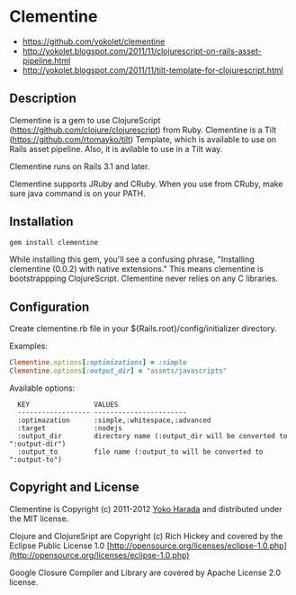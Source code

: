 Clementine
====

* https://github.com/yokolet/clementine
* http://yokolet.blogspot.com/2011/11/clojurescript-on-rails-asset-pipeline.html
* http://yokolet.blogspot.com/2011/11/tilt-template-for-clojurescript.html

Description
-----------

Clementine is a gem to use ClojureScript (https://github.com/clojure/clojurescript) from Ruby.
Clementine is a Tilt (https://github.com/rtomayko/tilt) Template, which is available to use
on Rails asset pipeline. Also, it is avilable to use in a Tilt way.

Clementine runs on Rails 3.1 and later.

Clementine supports JRuby and CRuby. When you use from CRuby, make sure java command is on your PATH.

Installation
-----------

```ruby
gem install clementine
```

While installing this gem, you'll see a confusing phrase, "Installing clementine (0.0.2) with native extensions."
This means clementine is bootstrappping ClojureScript. Clementine never relies on any C libraries.

Configuration
-----------

Create clementine.rb file in your ${Rails.root}/config/initializer directory.

Examples:

```ruby
Clementine.options[:optimizations] = :simple
Clementine.options[:output_dir] = "assets/javascripts"
```

Available options:

```
  KEY                VALUES
  ------------------ -----------------------
  :optimazation      :simple,:whitespace,:advanced
  :target            :nodejs
  :output_dir        directory name (:output_dir will be converted to ":output-dir")
  :output_to         file name (:output_to will be converted to ":output-to")
```

Copyright and License
-----------
Clementine is Copyright (c) 2011-2012 [Yoko Harada](https://github.com/yokolet) and
distributed under the MIT license.

Clojure and ClojureSript are Copyright (c) Rich Hickey and covered by the Eclipse
Public License 1.0 [http://opensource.org/licenses/eclipse-1.0.php](http://opensource.org/licenses/eclipse-1.0.php)

Google Closure Compiler and Library are covered by Apache License 2.0 license.